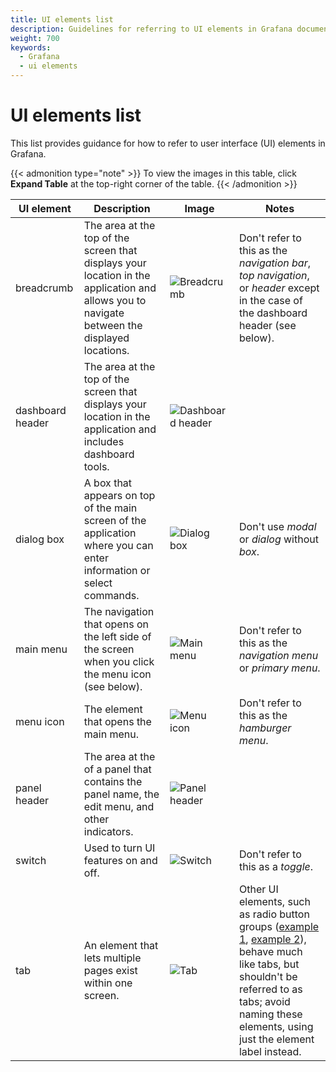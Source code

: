 ```yaml
---
title: UI elements list
description: Guidelines for referring to UI elements in Grafana documentation.
weight: 700
keywords:
  - Grafana
  - ui elements
---
```


# UI elements list

This list provides guidance for how to refer to user interface (UI) elements in Grafana.

{{< admonition type="note" >}}
To view the images in this table, click **Expand Table** at the top-right corner of the table.
{{< /admonition >}}

<!-- prettier-ignore-start -->
<!-- vale Grafana.DialogBox = NO -->
<!-- vale Grafana.WordList = NO -->
<!-- This table includes examples of improper usage of modal, dialog, and hamburger menu. -->

| UI element | Description | Image | Notes |
|------------|-------------|-------|-------|
| breadcrumb | The area at the top of the screen that displays your location in the application and allows you to navigate between the displayed locations. | ![Breadcrumb](/media/docs/writers-toolkit/ui-elements/screenshot-breadcrumb-10.2.png) | Don't refer to this as the _navigation bar_, _top navigation_, or _header_ except in the case of the dashboard header (see below). |
| dashboard header | The area at the top of the screen that displays your location in the application and includes dashboard tools. | ![Dashboard header](/media/docs/writers-toolkit/ui-elements/screenshot-dashboard-header-10.2-2.png) |  |
| dialog box | A box that appears on top of the main screen of the application where you can enter information or select commands. | ![Dialog box](/media/docs/writers-toolkit/ui-elements/screenshot-dialog-box-10.2.png) | Don't use _modal_ or _dialog_ without _box_. |
| main menu | The navigation that opens on the left side of the screen when you click the menu icon (see below). | ![Main menu](/media/docs/writers-toolkit/ui-elements/screenshot-main-menu-10.2.png) | Don't refer to this as the _navigation menu_ or _primary menu_. |
| menu icon | The element that opens the main menu. | ![Menu icon](/media/docs/writers-toolkit/ui-elements/screenshot-menu-icon-10.2.png) | Don't refer to this as the _hamburger menu_. |
| panel header | The area at the of a panel that contains the panel name, the edit menu, and other indicators. | ![Panel header](/media/docs/writers-toolkit/ui-elements/screenshot-panel-header-10.2-2.png) |  |
| switch | Used to turn UI features on and off. | ![Switch](/media/docs/writers-toolkit/ui-elements/switch.png) | Don't refer to this as a _toggle_. |
| tab | An element that lets multiple pages exist within one screen. | ![Tab](/media/docs/writers-toolkit/ui-elements/screenshot-tab-10.2.png) | Other UI elements, such as radio button groups ([example 1](/media/docs/writers-toolkit/ui-elements/screenshot-radio-button-group-1-10.2.png), [example 2](/media/docs/writers-toolkit/ui-elements/screenshot-radio-button-group-2-10.2.png)), behave much like tabs, but shouldn't be referred to as tabs; avoid naming these elements, using just the element label instead. |

<!-- vale Grafana.WordList = YES -->
<!-- vale Grafana.DialogBox = YES -->
<!-- prettier-ignore-end -->
